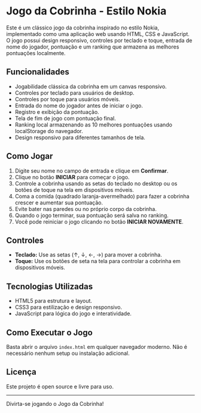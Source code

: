 # Jogo da Cobrinha - Estilo Nokia

Este é um clássico jogo da cobrinha inspirado no estilo Nokia, implementado como uma aplicação web usando HTML, CSS e JavaScript. O jogo possui design responsivo, controles por teclado e toque, entrada de nome do jogador, pontuação e um ranking que armazena as melhores pontuações localmente.

## Funcionalidades

- Jogabilidade clássica da cobrinha em um canvas responsivo.
- Controles por teclado para usuários de desktop.
- Controles por toque para usuários móveis.
- Entrada do nome do jogador antes de iniciar o jogo.
- Registro e exibição da pontuação.
- Tela de fim de jogo com pontuação final.
- Ranking local armazenando as 10 melhores pontuações usando localStorage do navegador.
- Design responsivo para diferentes tamanhos de tela.

## Como Jogar

1. Digite seu nome no campo de entrada e clique em **Confirmar**.
2. Clique no botão **INICIAR** para começar o jogo.
3. Controle a cobrinha usando as setas do teclado no desktop ou os botões de toque na tela em dispositivos móveis.
4. Coma a comida (quadrado laranja-avermelhado) para fazer a cobrinha crescer e aumentar sua pontuação.
5. Evite bater nas paredes ou no próprio corpo da cobrinha.
6. Quando o jogo terminar, sua pontuação será salva no ranking.
7. Você pode reiniciar o jogo clicando no botão **INICIAR NOVAMENTE**.

## Controles

- **Teclado:** Use as setas (↑, ↓, ←, →) para mover a cobrinha.
- **Toque:** Use os botões de seta na tela para controlar a cobrinha em dispositivos móveis.

## Tecnologias Utilizadas

- HTML5 para estrutura e layout.
- CSS3 para estilização e design responsivo.
- JavaScript para lógica do jogo e interatividade.

## Como Executar o Jogo

Basta abrir o arquivo `index.html` em qualquer navegador moderno. Não é necessário nenhum setup ou instalação adicional.

## Licença

Este projeto é open source e livre para uso.

---

Divirta-se jogando o Jogo da Cobrinha!

